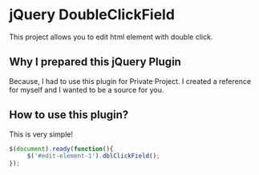# jQuery DoubleClickField
This project allows you to edit html element with double click.

## Why I prepared this jQuery Plugin
Because, I had to use this plugin for Private Project.
I created a reference for myself and I wanted to be a source for you.

## How to use this plugin?
This is very simple!
```javascript
$(document).ready(function(){
     $('#edit-element-1').dblClickField();
});
```
